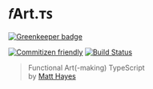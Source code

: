 # 𝑓Art.ᴛꜱ

[![Greenkeeper badge](https://badges.greenkeeper.io/mysterycommand/fartts.svg)](https://greenkeeper.io/)

[![Commitizen friendly](https://img.shields.io/badge/commitizen-friendly-brightgreen.svg)](http://commitizen.github.io/cz-cli/) [![Build Status](https://travis-ci.org/mysterycommand/fartts.svg?branch=master)](https://travis-ci.org/mysterycommand/fartts)

> Functional Art(-making) TypeScript<br/>
> by [Matt Hayes](https://github.com/mysterycommand)
